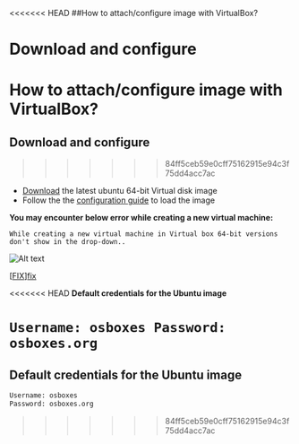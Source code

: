 <<<<<<< HEAD
##How to attach/configure image with VirtualBox?

**Download and configure**
=======
# How to attach/configure image with VirtualBox?

## Download and configure
>>>>>>> 84ff5ceb59e0cff75162915e94c3f75dd4acc7ac

* [Download][uob] the latest ubuntu 64-bit Virtual disk image
* Follow the the [configuration guide][ucg] to load the image

**You may encounter below error while creating a new virtual machine:**

`While creating a new virtual machine in Virtual box 64-bit versions don't show in the drop-down..`

![Alt text](images/ubuntu-virtualbox-error0.png)

[[FIX]][fix]

<<<<<<< HEAD
**Default credentials for the Ubuntu image**

`Username: osboxes Password: osboxes.org`
=======
## Default credentials for the Ubuntu image

```txt
Username: osboxes 
Password: osboxes.org
```
>>>>>>> 84ff5ceb59e0cff75162915e94c3f75dd4acc7ac

[uob]: https://drive.google.com/uc?export=download&confirm=MHMo&id=0B_HAFnYs6Ur-TVdfcHBrUVRWQk0
[ucg]: http://www.osboxes.org/guide/
[fix]: http://www.fixedbyvonnie.com/2014/11/virtualbox-showing-32-bit-guest-versions-64-bit-host-os/#.WN9wMVWGO00
